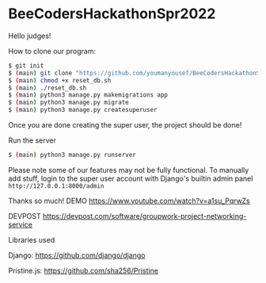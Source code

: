 # BeeCodersHackathonSpr2022
Hello judges!

How to clone our program:

```bash
$ git init
$ (main) git clone "https://github.com/youmanyousef/BeeCodersHackathonSpr2022.git"
$ (main) chmod +x reset_db.sh
$ (main) ./reset_db.sh
$ (main) python3 manage.py makemigrations app
$ (main) python3 manage.py migrate
$ (main) python3 manage.py createsuperuser
```

Once you are done creating the super user, the project should be done!

Run the server 

```bash
$ (main) python3 manage.py runserver
```

Please note some of our features may not be fully functional. To manually add stuff, login to the super user account with Django's builtin admin panel
`
http://127.0.0.1:8000/admin
`

Thanks so much!
DEMO https://www.youtube.com/watch?v=a1su_PqrwZs

DEVPOST https://devpost.com/software/groupwork-project-networking-service

Libraries used

Django: https://github.com/django/django

Pristine.js: https://github.com/sha256/Pristine
